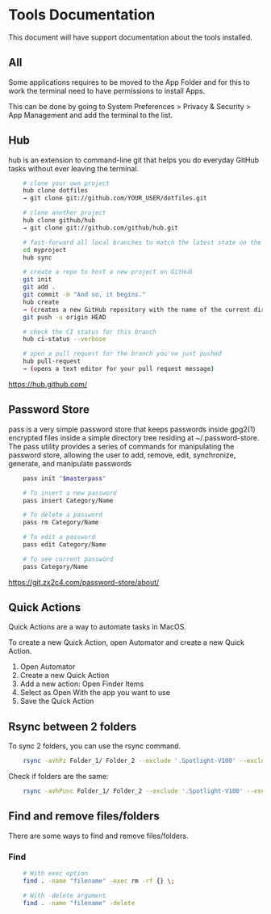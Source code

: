 # Tools Documentation

This document will have support documentation about the tools installed.

## All

Some applications requires to be moved to the App Folder and for this to work the terminal need to have permissions to install Apps.

This can be done by going to System Preferences > Privacy & Security > App Management and add the terminal to the list.

## Hub

hub is an extension to command-line git that helps you do everyday GitHub tasks without ever leaving the terminal.

```bash
    # clone your own project
    hub clone dotfiles
    → git clone git://github.com/YOUR_USER/dotfiles.git

    # clone another project
    hub clone github/hub
    → git clone git://github.com/github/hub.git

    # fast-forward all local branches to match the latest state on the remote
    cd myproject
    hub sync

    # create a repo to host a new project on GitHub
    git init
    git add .
    git commit -m "And so, it begins."
    hub create
    → (creates a new GitHub repository with the name of the current directory)
    git push -u origin HEAD

    # check the CI status for this branch
    hub ci-status --verbose

    # open a pull request for the branch you've just pushed
    hub pull-request
    → (opens a text editor for your pull request message)
```

<https://hub.github.com/>

## Password Store

pass is a very simple password store that keeps passwords inside gpg2(1) encrypted files inside a simple directory tree residing at ~/.password-store.
The pass utility provides a series of commands for manipulating the password store, allowing the user to add, remove, edit, synchronize, generate, and manipulate passwords

```bash
    pass init "$masterpass"

    # To insert a new password
    pass insert Category/Name

    # To delete a password
    pass rm Category/Name

    # To edit a password
    pass edit Category/Name

    # To see current password
    pass Category/Name
```

<https://git.zx2c4.com/password-store/about/>

## Quick Actions

Quick Actions are a way to automate tasks in MacOS.

To create a new Quick Action, open Automator and create a new Quick Action.

1. Open Automator
2. Create a new Quick Action
3. Add a new action: Open Finder Items
4. Select as Open With the app you want to use
5. Save the Quick Action

## Rsync between 2 folders

To sync 2 folders, you can use the rsync command.

```bash
    rsync -avhPz Folder_1/ Folder_2 --exclude '.Spotlight-V100' --exclude '.DS_Store' --exclude '.Trashes'
```

Check if folders are the same:

```bash
    rsync -avhPunc Folder_1/ Folder_2 --exclude '.Spotlight-V100' --exclude '.DS_Store' --exclude '.Trashes'
```

## Find and remove files/folders

There are some ways to find and remove files/folders.

### Find

```bash
    # With exec option
    find . -name "filename" -exec rm -rf {} \;

    # With -delete argument
    find . -name "filename" -delete
```
